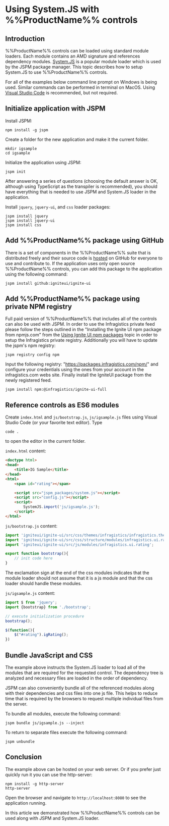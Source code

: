 <!--
|metadata|
{
    "fileName": "Using-System.JS-with-IgniteUI-controls",
    "controlName": [],
    "tags": []
}
|metadata|
-->

# Using System.JS with %%ProductName%% controls

## Introduction

%%ProductName%% controls can be loaded using standard module loaders. Each module contains an AMD signature and references dependency modules.
[System.JS](https://github.com/systemjs/systemjs) is a popular module loader which is used by the JSPM package manager. This topic describes how to setup System.JS to use %%ProductName%% controls.

For all of the examples below command line prompt on Windows is being used. Similar commands can be performed in terminal on MacOS. Using [Visual Studio Code](https://code.visualstudio.com/) is recommended, but not required.

## Initialize application with JSPM

Install JSPM:
```
npm install -g jspm
```

Create a folder for the new application and make it the current folder.

```
mkdir igsample
cd igsample
```

Initialize the application using JSPM:
```
jspm init
```
After answering a series of questions (choosing the default answer is OK, although using TypeScript as the transpiler is recommended), you should have everything that is needed to use JSPM and System.JS loader in the application.

Install `jquery`, `jquery-ui`, and `css` loader packages:
```
jspm install jquery
jspm install jquery-ui
jspm install css
```

## Add %%ProductName%% package using GitHub

There is a set of components in the %%ProductName%% suite that is distributed freely and their source code is [hosted](https://github.com/IgniteUI/ignite-ui) on GitHub for everyone to use and contribute to. If the application uses only open source %%ProductName%% controls, you can add this package to the application using the following command:
```
jspm install github:igniteui/ignite-ui
```

## Add %%ProductName%% package using private NPM registry

Full paid version of %%ProductName%% that includes all of the controls can also be used with JSPM.
In order to use the Infragistics private feed please follow the steps outlined in the "Installing the Ignite UI npm package from npmjs.com" from the [Using Ignite UI npm packages](using-ignite-ui-npm-packages.html) topic in order to setup the Infragistics private registry.
Additionally you will have to update the jspm's npm registry:

```
jspm registry config npm
```

Input the following registry: "https://packages.infragistics.com/npm/" and configure your credentials using the ones from your account in the infragistics.com webs site.
Finally install the IgniteUI package from the newly registered feed.

```
jspm install npm:@infragistics/ignite-ui-full
```

## Reference controls as ES6 modules

Create `index.html` and `js/bootstrap.js`, `js/igsample.js` files using Visual Studio Code (or your favorite text editor). Type
```
code .
```
to open the editor in the current folder. 

`index.html` content:
```html
<doctype html>
<head>
	<title>IG Sample</title>
</head>
<html>
	<span id="rating"></span>

	<script src="jspm_packages/system.js"></script>
	<script src="config.js"></script>
	<script>
		SystemJS.import('js/igsample.js');
	</script>
</html>
```

`js/bootstrap.js` content:
```JavaScript
import 'igniteui/ignite-ui/src/css/themes/infragistics/infragistics.theme.css!';
import 'igniteui/ignite-ui/src/css/structure/modules/infragistics.ui.rating.css!';
import 'igniteui/ignite-ui/src/js/modules/infragistics.ui.rating';

export function bootstrap(){
	// init code here
}
```
The exclamation sign at the end of the css modules indicates that the module loader should not assume that it is a js module and that the css loader should handle these modules.

`js/igsample.js` content:
```JavaScript
import $ from 'jquery';
import {bootstrap} from './bootstrap';

// execute initialization procedure
bootstrap();

$(function(){
	$("#rating").igRating();
})
```


## Bundle JavaScript and CSS

The example above instructs the System.JS loader to load all of the modules that are required for the requested control. The dependency tree is analyzed and necessary files are loaded in the order of dependency.

JSPM can also conveniently bundle all of the referenced modules along with their dependencies and css files into one js file. This helps to reduce time that is required by the browsers to request multiple individual files from the server.

To bundle all modules, execute the following command:
```
jspm bundle js/igsample.js --inject
``` 

To return to separate files execute the following command:
```
jspm unbundle
```

## Conclusion

The example above can be hosted on your web server. Or if you prefer just quickly run it you can use the http-server:
```
npm install -g http-server
http-server
```
Open the browser and navigate to `http://localhost:8080` to see the application running.

In this article we demonstrated how %%ProductName%% controls can be used along with JSPM and System.JS loader.
